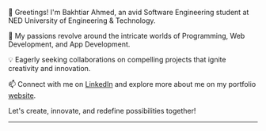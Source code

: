👋 Greetings! I'm Bakhtiar Ahmed, an avid Software Engineering student at NED University of Engineering & Technology.

🌱 My passions revolve around the intricate worlds of Programming, Web Development, and App Development.

💡 Eagerly seeking collaborations on compelling projects that ignite creativity and innovation.

📫 Connect with me on [LinkedIn](https://www.linkedin.com/in/bakhtiar-ahmed-313991249/) and explore more about me on my portfolio [website](https://bakhtiarahmed41.000webhostapp.com/).

Let's create, innovate, and redefine possibilities together!

---
<!---
BakhtiarAhmed41/BakhtiarAhmed41 is a ✨ special ✨ repository because its `README.md` (this file) appears on your GitHub profile.
You can click the Preview link to take a look at your changes.
--->
